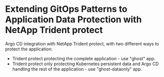 # Extending GitOps Patterns to Application Data Protection with NetApp Trident protect
Argo CD integration with NetApp Trident protect, with two different ways to protect the application:
* Trident protect protecting the complete application - use "ghost" app.
* Trident protect only protecting Kubernetes persistent data and Argo CD handling the rest of the application - use "ghost-dataonly" app.
